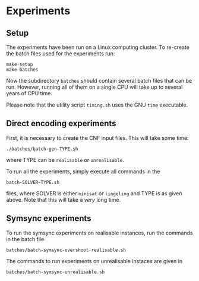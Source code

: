 Experiments
===========

Setup
-----

The experiments have been run on a Linux computing cluster. To
re-create the batch files used for the experiments run:

    make setup
    make batches

Now the subdirectory `batches` should contain several batch files that
can be run. However, running all of them on a single CPU will take up
to several years of CPU time.

Please note that the utility script `timing.sh` uses the GNU `time`
executable.


Direct encoding experiments
---------------------------

First, it is necessary to create the CNF input files. This will take
some time:

    ./batches/batch-gen-TYPE.sh

where TYPE can be `realisable` or `unrealisable`.

To run all the experiments, simply execute all commands in the

    batch-SOLVER-TYPE.sh

files, where SOLVER is either `minisat` or `lingeling` and TYPE is as
given above. Note that this will take a *very* long time.


Symsync experiments
-------------------

To run the symsync experiments on realisable instances, run the
commands in the batch file

    batches/batch-symsync-overshoot-realisable.sh

The commands to run experiments on unrealisable instaces are given in

    batches/batch-symsync-unrealisable.sh

